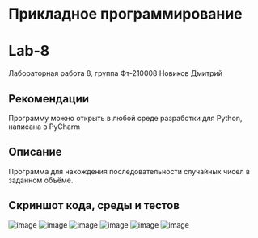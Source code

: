 # Прикладное программирование
# Lab-8
Лабораторная работа 8, 
группа Фт-210008 Новиков Дмитрий 
## Рекомендации
Программу можно открыть в любой среде разработки для Python, написана в PyCharm 
## Описание
Программа для нахождения последовательности случайных чисел в заданном объёме.
## Скриншот кода, среды и тестов
![image](https://user-images.githubusercontent.com/113824104/208890168-fa34f440-6788-4b17-b206-aea36c7c2a13.png)
![image](https://user-images.githubusercontent.com/113824104/208890202-0e31d2dc-cd7e-4b9c-b196-15ecfbb1acfb.png)
![image](https://user-images.githubusercontent.com/113824104/208890262-5dcce7c7-c8ef-4cea-9fbb-34168693fbbb.png)
![image](https://user-images.githubusercontent.com/113824104/208890415-65be8f8d-34e1-4fad-a41c-d237ae684822.png)
![image](https://user-images.githubusercontent.com/113824104/208890524-53c0c048-b5c8-4ebf-8340-f4917dc8fd46.png)
![image](https://user-images.githubusercontent.com/113824104/208890591-dcc23cff-8978-41d3-ac03-5819bd2a4493.png)

